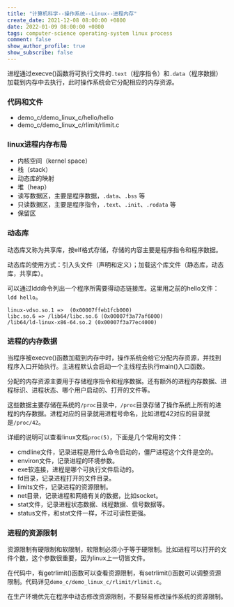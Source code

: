 ```yaml
---
title: "计算机科学--操作系统--Linux--进程内存"
create_date: 2021-12-08 08:00:00 +0800
date: 2022-01-09 08:00:00 +0800
tags: computer-science operating-system linux process
comment: false
show_author_profile: true
show_subscribe: false
---
```


进程通过execve()函数将可执行文件的`.text`（程序指令）和`.data`（程序数据）加载到内存中去执行，此时操作系统会它分配相应的内存资源。

### 代码和文件

- demo_c/demo_linux_c/hello/hello
- demo_c/demo_linux_c/rlimit/rlimit.c

### linux进程内存布局

- 内核空间（kernel space）
- 栈（stack）
- 动态库的映射
- 堆（heap）
- 读写数据区，主要是程序数据，`.data`、`.bss` 等
- 只读数据区，主要是程序指令，`.text`、`.init`、`.rodata` 等
- 保留区

### 动态库

动态库又称为共享库，按elf格式存储，存储的内容主要是程序指令和程序数据。

动态库的使用方式：引入头文件（声明和定义）；加载这个库文件（静态库，动态库，共享库）。

可以通过ldd命令列出一个程序所需要得动态链接库。这里用之前的hello文件：`ldd hello`。

```
linux-vdso.so.1 =>  (0x00007ffeb1fcb000)
libc.so.6 => /lib64/libc.so.6 (0x00007f3a77af6000)
/lib64/ld-linux-x86-64.so.2 (0x00007f3a77ec4000)
```

### 进程的内存数据

当程序被execve()函数加载到内存中时，操作系统会给它分配内存资源，并找到程序入口开始执行。主进程默认会启动一个主线程去执行main()入口函数。

分配的内存资源主要用于存储程序指令和程序数据。还有额外的进程内存数据、进程标识、进程状态、哪个用户启动的、打开的文件等。

这些数据主要存储在系统的`/proc`目录中，`/proc`目录存储了操作系统上所有的进程的内存数据。进程对应的目录就用进程号命名，比如进程42对应的目录就是`/proc/42`。

详细的说明可以查看linux文档`proc(5)`，下面是几个常用的文件：

- cmdline文件，记录进程是用什么命令启动的，僵尸进程这个文件是空的。
- environ文件，记录进程的环境参数。
- exe软连接，进程是哪个可执行文件启动的。
- fd目录，记录进程打开的文件目录。
- limits文件，记录进程的资源限制。
- net目录，记录进程和网络有关的数据，比如socket。
- stat文件，记录进程状态数据、线程数据、信号数据等。
- status文件，和stat文件一样，不过可读性更强。

### 进程的资源限制

资源限制有硬限制和软限制，软限制必须小于等于硬限制。比如进程可以打开的文件个数，这个参数很重要，因为linux上一切皆文件。

在代码中，有getrlimit()函数可以查看资源限制，有setrlimit()函数可以调整资源限制。代码详见`demo_c/demo_linux_c/rlimit/rlimit.c`。

在生产环境优先在程序中动态修改资源限制，不要轻易修改操作系统的资源限制。